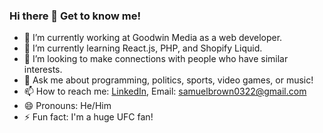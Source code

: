 ### Hi there 👋 Get to know me!


- 🔭 I’m currently working at Goodwin Media as a web developer.
- 🌱 I’m currently learning React.js, PHP, and Shopify Liquid.
- 🤔 I’m looking to make connections with people who have similar interests.
- 💬 Ask me about programming, politics, sports, video games, or music!
- 📫 How to reach me: [LinkedIn](https://www.linkedin.com/in/samuelbrown0322/), Email: samuelbrown0322@gmail.com
- 😄 Pronouns: He/Him
- ⚡ Fun fact: I'm a huge UFC fan!

